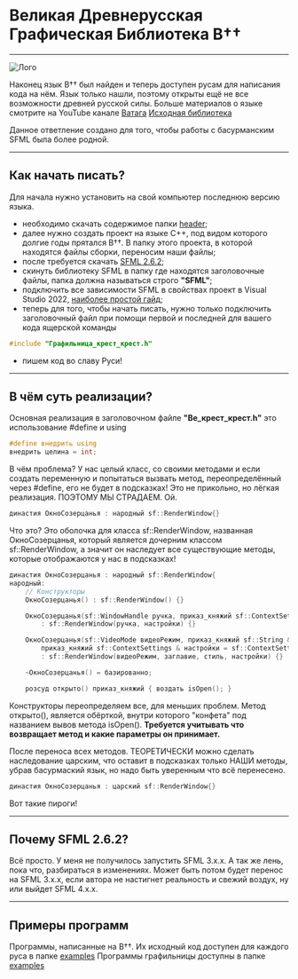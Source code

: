 # Великая Древнерусская Графическая Библиотека В††

___

![Лого](https://sun9-35.userapi.com/impg/JMeZbK2RtwcUHV8PLS5Lizg8QRJ3cOUpons0IA/ImYNJDVqCh0.jpg?size=506x330&quality=96&sign=63f7c2f5af0678b205c0e48296ae4106&type=album)

Наконец язык В†† был найден и&nbsp;теперь доступен русам для написания кода на&nbsp;нём. Язык только нашли, поэтому открыты ещё не&nbsp;все возможности древней русской силы.
Больше материалов о&nbsp;языке смотрите на&nbsp;YouTube канале [Ватага](https://www.youtube.com/@VatagaRUS)
[Исходная библиотека](https://github.com/KanatnikovMax/znanie-drevnix)

Данное ответление создано для того, чтобы работы с басурманским SFML была более родной.
___ 

## Как начать писать?
Для начала нужно установить на свой компьютер последнюю версию языка.
- необходимо скачать содержимое папки [header](https://github.com/F1nenine/znanie-drevnix-sfml/tree/main/header);
- далее нужно создать проект на языке C++, под видом которого долгие годы прятался В††. В папку этого проекта, в которой находятся файлы сборки, переносим наши файлы;
- после требуется скачать [SFML 2.6.2](https://www.sfml-dev.org/download/sfml/2.6.2/);
- скинуть библиотеку SFML в папку где находятся заголовочные файлы, папка должна называться строго __"SFML"__;
- подключить все зависимости SFML в свойствах проект в Visual Studio 2022, [наиболее простой гайд](https://habr.com/ru/articles/703500/);
- теперь для того, чтобы начать писать, нужно только подключить заголовочный файл при помощи первой и последней для вашего кода ящерской команды 
```C++
#include "Графильница_крест_крест.h"
```
- пишем код во славу Руси!

___ 

## В чём суть реализации?
Основная реализация в заголовочном файле __"Ве_крест_крест.h"__ это использование #define и using
```C++
#define внедрить using
внедрить целина = int;
```
В чём проблема?
У нас целый класс, со своими методами и если создать переменную и попытаться вызвать метод, переопределённый через #define, его не будет в подсказках!
Это не прикольно, но лёгкая реализация. ПОЭТОМУ МЫ СТРАДАЕМ. Ой.

```C++
династия ОкноСозерцанья : народный sf::RenderWindow{}
```
Что это? Это оболочка для класса sf::RenderWindow, названная ОкноСозерцанья, который является дочерним классом sf::RenderWindow, а значит он наследует все существующие методы, которые отображаются у нас в подсказках!

```C++
династия ОкноСозерцанья : народный sf::RenderWindow{
народный:
    // Конструкторы
    ОкноСозерцанья() : sf::RenderWindow() {}

    ОкноСозерцанья(sf::WindowHandle ручка, приказ_княжий sf::ContextSettings & настройки = sf::ContextSettings())
        : sf::RenderWindow(ручка, настройки) {}

    ОкноСозерцанья(sf::VideoMode видеоРежим, приказ_княжий sf::String & заглавие, sf::Uint32 стиль = sf::Style::Default,
        приказ_княжий sf::ContextSettings & настройки = sf::ContextSettings())
        : sf::RenderWindow(видеоРежим, заглавие, стиль, настройки) {}

    ~ОкноСозерцанья() = базированно;

    розсуд открыто() приказ_княжий { воздать isOpen(); }
```
Конструкторы переопределяем все, для меньших проблем. Метод открыто(), является обёрткой, внутри которого "конфета" под названием вывов метода isOpen(). 
__Требуется учитывать что возвращает метод и какие параметры он принимает.__

После переноса всех методов. ТЕОРЕТИЧЕСКИ можно сделать наследование царским, что оставит в подсказках только НАШИ методы, убрав басурмаский язык, но надо быть уверенным что всё перенесено.
```C++
династия ОкноСозерцанья : царский sf::RenderWindow{}
```
Вот такие пироги!

___ 

## Почему SFML 2.6.2?
Всё просто. У меня не получилось запустить SFML&nbsp;3.x.x. А так же лень, пока что, разбираться в изменениях. 
Может быть потом будет перенос на SFML&nbsp;3.x.x, если автора не настигнет реальность и свежий воздух, ну или выйдет SFML 4.x.x.

___ 

## Примеры программ
Программы, написанные на&nbsp;В††. Их исходный код доступен для каждого руса в&nbsp;папке [examples](https://github.com/KanatnikovMax/znanie-drevnix/tree/main/examples)
Программы графильницы доступны в папке [examples](https://github.com/F1nenine/znanie-drevnix-sfml/tree/main/examples)
